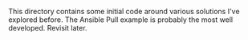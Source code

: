 This directory contains some initial code around various solutions I've explored before.  The Ansible Pull example is probably the most well developed.  Revisit later.